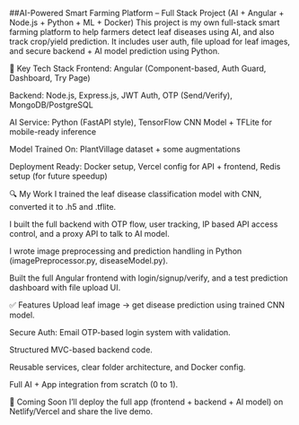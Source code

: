 ##AI-Powered Smart Farming Platform – Full Stack Project (AI + Angular + Node.js + Python + ML + Docker)
This project is my own full-stack smart farming platform to help farmers detect leaf diseases using AI, and also track crop/yield prediction. It includes user auth, file upload for leaf images, and secure backend + AI model prediction using Python.

🔧 Key Tech Stack
Frontend: Angular (Component-based, Auth Guard, Dashboard, Try Page)

Backend: Node.js, Express.js, JWT Auth, OTP (Send/Verify), MongoDB/PostgreSQL

AI Service: Python (FastAPI style), TensorFlow CNN Model + TFLite for mobile-ready inference

Model Trained On: PlantVillage dataset + some augmentations

Deployment Ready: Docker setup, Vercel config for API + frontend, Redis setup (for future speedup)

🔍 My Work
I trained the leaf disease classification model with CNN, converted it to .h5 and .tflite.

I built the full backend with OTP flow, user tracking, IP based API access control, and a proxy API to talk to AI model.

I wrote image preprocessing and prediction handling in Python (imagePreprocessor.py, diseaseModel.py).

Built the full Angular frontend with login/signup/verify, and a test prediction dashboard with file upload UI.

✅ Features
Upload leaf image → get disease prediction using trained CNN model.

Secure Auth: Email OTP-based login system with validation.

Structured MVC-based backend code.

Reusable services, clear folder architecture, and Docker config.

Full AI + App integration from scratch (0 to 1).

🔗 Coming Soon
I’ll deploy the full app (frontend + backend + AI model) on Netlify/Vercel and share the live demo.
